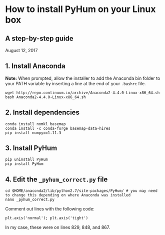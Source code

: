 # How to install PyHum on your Linux box
## A step-by-step guide
August 12, 2017

## 1. Install Anaconda

**Note:** When prompted, allow the installer to add the Anaconda bin folder to your PATH variable by inserting a line at the end of your `.bashrc` file.

```
wget http://repo.continuum.io/archive/Anaconda2-4.4.0-Linux-x86_64.sh
bash Anaconda2-4.4.0-Linux-x86_64.sh
```

## 2. Install dependencies
```
conda install nomkl basemap
conda install -c conda-forge basemap-data-hires
pip install numpy==1.11.3
```

## 3. Install PyHum
```
pip uninstall PyHum
pip install PyHum
```

## 4. Edit the `_pyhum_correct.py` file
```
cd $HOME/anaconda2/lib/python2.7/site-packages/PyHum/ # you may need to change this depending on where Anaconda was installed
nano _pyhum_correct.py
```

Comment out lines with the following code:
```
plt.axis('normal'); plt.axis('tight')
```

In my case, these were on lines 829, 848, and 867.
